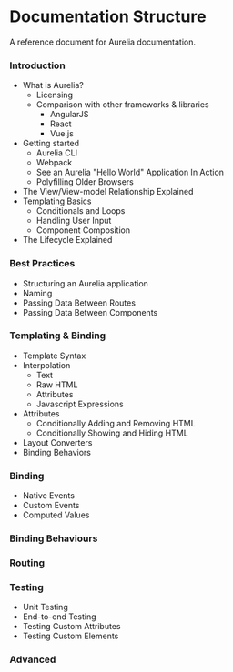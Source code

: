 # Documentation Structure

A reference document for Aurelia documentation.

### Introduction
- What is Aurelia?
  - Licensing
  - Comparison with other frameworks & libraries
    - AngularJS
    - React
    - Vue.js
- Getting started
  - Aurelia CLI
  - Webpack
  - See an Aurelia "Hello World" Application In Action
  - Polyfilling Older Browsers
- The View/View-model Relationship Explained
- Templating Basics
  - Conditionals and Loops
  - Handling User Input
  - Component Composition
- The Lifecycle Explained

### Best Practices
- Structuring an Aurelia application
- Naming
- Passing Data Between Routes
- Passing Data Between Components

### Templating & Binding
- Template Syntax
- Interpolation
  - Text
  - Raw HTML
  - Attributes
  - Javascript Expressions
- Attributes
  - Conditionally Adding and Removing HTML
  - Conditionally Showing and Hiding HTML
- Layout Converters
- Binding Behaviors

### Binding
  - Native Events
  - Custom Events
  - Computed Values

### Binding Behaviours

### Routing

### Testing
  - Unit Testing
  - End-to-end Testing
  - Testing Custom Attributes
  - Testing Custom Elements

### Advanced
